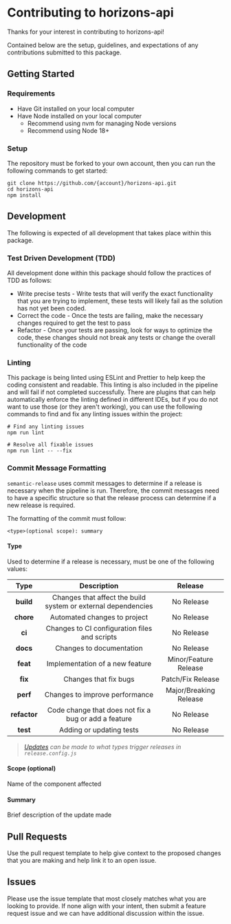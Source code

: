 # Contributing to horizons-api

Thanks for your interest in contributing to horizons-api!

Contained below are the setup, guidelines, and expectations
of any contributions submitted to this package.

## Getting Started

### Requirements

- Have Git installed on your local computer
- Have Node installed on your local computer
  - Recommend using nvm for managing Node versions
  - Recommend using Node 18+

### Setup

The repository must be forked to your own account, then you can run the following commands to get started:

```terminal
git clone https://github.com/{account}/horizons-api.git
cd horizons-api
npm install
```

## Development

The following is expected of all development that takes place within this package.

### Test Driven Development (TDD)

All development done within this package should follow the practices of TDD as follows:

- Write precise tests - Write tests that will verify the exact functionality that you are trying to implement, these tests will likely fail as the solution has not yet been coded.
- Correct the code - Once the tests are failing, make the necessary changes required to get the test to pass
- Refactor - Once your tests are passing, look for ways to optimize the code, these changes should not break any tests or change the overall functionality of the code

### Linting

This package is being linted using ESLint and Prettier to help keep the coding consistent and readable.
This linting is also included in the pipeline and will fail if not completed successfully.
There are plugins that can help automatically enforce the linting defined in different IDEs, but if you do not want to use those (or they aren't working), you can use the following commands to find and fix any linting issues within the project:

```terminal
# Find any linting issues
npm run lint

# Resolve all fixable issues
npm run lint -- --fix
```

### Commit Message Formatting

`semantic-release` uses commit messages to determine if a release is necessary when the pipeline is run.
Therefore, the commit messages need to have a specific structure so that the release process can determine if a new release is required.

The formatting of the commit must follow:

```text
<type>(optional scope): summary
```

#### **Type**

Used to determine if a release is necessary, must be one of the following values:

| Type | Description | Release |
|:----:|:-----------:|:-------:|
|**build**|Changes that affect the build system or external dependencies|No Release|
|**chore**|Automated changes to project|No Release|
|**ci**|Changes to CI configuration files and scripts|No Release|
|**docs**|Changes to documentation|No Release|
|**feat**|Implementation of a new feature|Minor/Feature Release|
|**fix**|Changes that fix bugs|Patch/Fix Release|
|**perf**|Changes to improve performance|Major/Breaking Release|
|**refactor**|Code change that does not fix a bug or add a feature|No Release|
|**test**|Adding or updating tests|No Release|

> *[Updates](https://github.com/semantic-release/semantic-release#commit-message-format) can be made to what types trigger releases in `release.config.js`*

#### **Scope** (optional)

Name of the component affected

#### **Summary**

Brief description of the update made

## Pull Requests

Use the pull request template to help give context to the proposed changes that you are making and help link it to an open issue.

## Issues

Please use the issue template that most closely matches what you are looking to provide.
If none align with your intent, then submit a feature request issue and we can have additional discussion within the issue.
